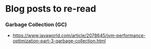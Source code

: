 # Blog posts to re-read

### Garbage Collection (GC)
  - https://www.javaworld.com/article/2078645/jvm-performance-optimization-part-3-garbage-collection.html
  
